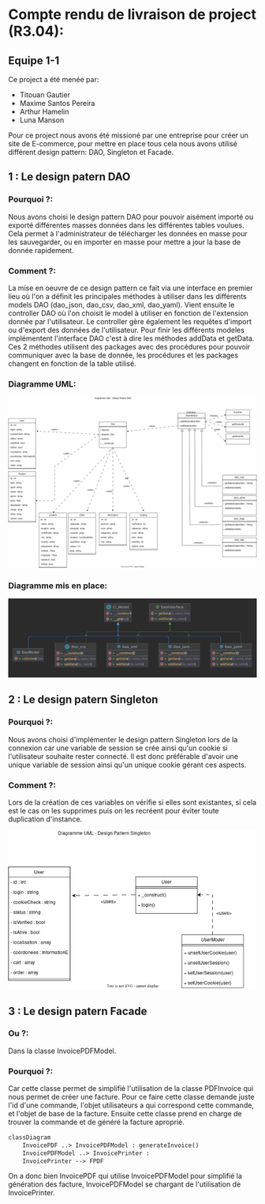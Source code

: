 # Compte rendu de livraison de project (R3.04):

## Equipe 1-1

Ce project a été menée par:

- Titouan Gautier
- Maxime Santos Pereira
- Arthur Hamelin
- Luna Manson

Pour ce project nous avons été missioné par une entreprise pour créer un site de E-commerce, pour mettre en place tous cela nous avons utilisé différent design pattern: DAO, Singleton et Facade.

## 1 : Le design patern DAO

### Pourquoi ?:
Nous avons choisi le design pattern DAO pour pouvoir aisément importé ou exporté différentes masses données dans les différentes tables voulues. Cela permet à l'administrateur de télécharger les données en masse pour les sauvegarder, ou en importer en masse pour mettre a jour la base de donnée rapidement.

### Comment ?:
La mise en oeuvre de ce design pattern ce fait via une interface en premier lieu où l'on a définit les principales méthodes à utiliser dans les différents models DAO (dao_json, dao_csv, dao_xml, dao_yaml). Vient ensuite le controller DAO où l'on choisit le model à utiliser en fonction de l'extension donnée par l'utilisateur. Le controller gère également les requêtes d'import ou d'export des données de l'utilisateur. Pour finir les différents modeles implémentent l'interface DAO c'est à dire les méthodes addData et getData. Ces 2 méthodes utilisent des packages avec des procédures pour pouvoir communiquer avec la base de donnée, les procédures et les packages changent en fonction de la table utilisé.

### Diagramme UML:

![alt Diagramme UML DAO](img/UML_DAO.png)

### Diagramme mis en place:

![alt Diagramme UML DAO Reel](img/UML_DAO_Reel.jpg)

## 2 : Le design patern Singleton

### Pourquoi ?:
Nous avons choisi d'implémenter le design pattern Singleton lors de la connexion car une variable de session se crée ainsi qu'un cookie si l'utilisateur souhaite rester connecté. Il est donc préférable d'avoir une unique variable de session ainsi qu'un unique cookie gérant ces aspects. 

### Comment ?:
Lors de la création de ces variables on vérifie si elles sont existantes, si cela est le cas on les supprimes puis on les recréent pour éviter toute duplication d'instance.

![alt Diagramme UML Singleton](img/UML_Singleton.png)

## 3 : Le design patern Facade

### Ou ?:

Dans la classe InvoicePDFModel.

### Pourquoi ?:

Car cette classe permet de simplifié l'utilisation de la classe PDFInvoice qui nous permet
de créer une facture. Pour ce faire cette classe demande juste l'id d'une commande, l'objet
utilisateurs a qui correspond cette commande, et l'objet de base de la facture. Ensuite
cette classe prend en charge de trouver la commande et de généré la facture aproprié.

```mermaid
classDiagram
    InvoicePDF ..> InvoicePDFModel : generateInvoice()
    InvoicePDFModel ..> InvoicePrinter : 
    InvoicePrinter --> FPDF 
```

On a donc bien InvoicePDF qui utilise InvoicePDFModel pour simplifié la génération des facture, InvoicePDFModel se chargant de l'utilisation de InvoicePrinter.

